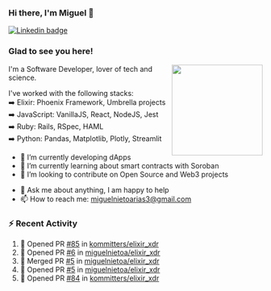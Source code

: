 ### Hi there, I'm Miguel 👋

<a href="https://linkedin.com/in/miguelnietoa/" target="_blank" rel="noopener noreferrer">
  <img src="https://img.shields.io/badge/-LinkedIn-0e76a8?style=flat-square&logo=Linkedin&logoColor=white" alt="Linkedin badge">
</a>
<!-- [![Website Badge](https://img.shields.io/badge/Website-3b5998?style=flat-square&logo=google-chrome&logoColor=white)](#notavailablenow#) 

<img src="https://i.imgur.com/tbrLrt5.gif" width=400 alt="Coding GIF" align="right"/>
-->


### Glad to see you here!
<a href="https://github.com/miguelnietoa"><img src="https://github-readme-stats-git-masterrstaa-rickstaa.vercel.app/api?username=miguelnietoa&show_icons=true&hide_border=true&count_private=true&include_all_commits=true&theme=tokyonight" height="180em" align="right"/></a>
I'm a Software Developer, lover of tech and science. 

I've worked with the following stacks:\
➡️ Elixir: Phoenix Framework, Umbrella projects\
➡️ JavaScript: VanillaJS, React, NodeJS, Jest\
➡️ Ruby: Rails, RSpec, HAML\
➡️ Python: Pandas, Matplotlib, Plotly, Streamlit

- 🔭 I’m currently developing dApps
- 🌱 I’m currently learning about smart contracts with Soroban
- 👯 I’m looking to contribute on Open Source and Web3 projects
<!-- 
- 😄 I just finished a Machine Learning course! 
- 🤔 I’m looking for help with ...
-->
- 💬 Ask me about anything, I am happy to help
- 📫 How to reach me: miguelnietoarias3@gmail.com


### ⚡ Recent Activity

<!--START_SECTION:activity-->
1. 💪 Opened PR [#85](https://github.com/kommitters/elixir_xdr/pull/85) in [kommitters/elixir_xdr](https://github.com/kommitters/elixir_xdr)
2. 💪 Opened PR [#6](https://github.com/miguelnietoa/elixir_xdr/pull/6) in [miguelnietoa/elixir_xdr](https://github.com/miguelnietoa/elixir_xdr)
3. 🎉 Merged PR [#5](https://github.com/miguelnietoa/elixir_xdr/pull/5) in [miguelnietoa/elixir_xdr](https://github.com/miguelnietoa/elixir_xdr)
4. 💪 Opened PR [#5](https://github.com/miguelnietoa/elixir_xdr/pull/5) in [miguelnietoa/elixir_xdr](https://github.com/miguelnietoa/elixir_xdr)
5. 💪 Opened PR [#84](https://github.com/kommitters/elixir_xdr/pull/84) in [kommitters/elixir_xdr](https://github.com/kommitters/elixir_xdr)
<!--END_SECTION:activity-->
